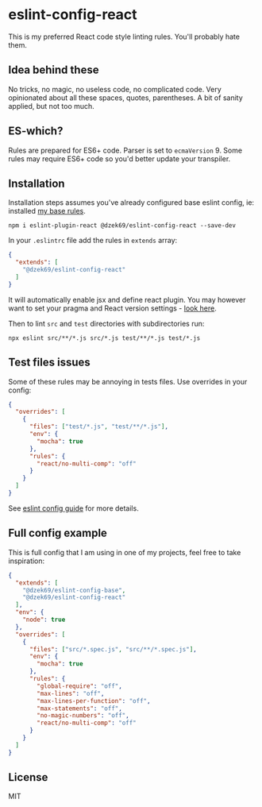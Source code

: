 # eslint-config-react

This is my preferred React code style linting rules. You'll probably hate them.

## Idea behind these

No tricks, no magic, no useless code, no complicated code. Very opinionated about all these spaces, quotes, parentheses.
A bit of sanity applied, but not too much.

## ES-which?

Rules are prepared for ES6+ code. Parser is set to `ecmaVersion` 9. Some rules may require ES6+ code so you'd better
update your transpiler.

## Installation

Installation steps assumes you've already configured base eslint config, ie: installed
[my base rules](https://github.com/dzek69/eslint-config-base).

```
npm i eslint-plugin-react @dzek69/eslint-config-react --save-dev
```

In your `.eslintrc` file add the rules in `extends` array:
```json
{
  "extends": [
    "@dzek69/eslint-config-react"
  ]
}
```

It will automatically enable jsx and define react plugin. You may however want to set your pragma and React version
settings - [look here](https://github.com/yannickcr/eslint-plugin-react#configuration).

Then to lint `src` and `test` directories with subdirectories run:
```
npx eslint src/**/*.js src/*.js test/**/*.js test/*.js
```

## Test files issues

Some of these rules may be annoying in tests files. Use overrides in your config:
```json
{
  "overrides": [
    {
      "files": ["test/*.js", "test/**/*.js"],
      "env": {
        "mocha": true
      },
      "rules": {
        "react/no-multi-comp": "off"
      }
    }
  ]
}
```

See [eslint config guide](https://eslint.org/docs/user-guide/configuring) for more details.

## Full config example

This is full config that I am using in one of my projects, feel free to take inspiration:

```json
{
  "extends": [
    "@dzek69/eslint-config-base",
    "@dzek69/eslint-config-react"
  ],
  "env": {
    "node": true
  },
  "overrides": [
    {
      "files": ["src/*.spec.js", "src/**/*.spec.js"],
      "env": {
        "mocha": true
      },
      "rules": {
        "global-require": "off",
        "max-lines": "off",
        "max-lines-per-function": "off",
        "max-statements": "off",
        "no-magic-numbers": "off",
        "react/no-multi-comp": "off"
      }
    }
  ]
}
```

## License

MIT
